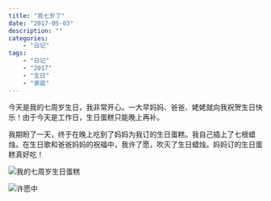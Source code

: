 ```yaml
---
title: "我七岁了"
date: "2017-05-03"
description: ""
categories:
    - "日记"
tags:
    - "日记"
    - "2017"
    - "生日"
    - "家庭"
---
```


今天是我的七周岁生日，我非常开心。一大早妈妈、爸爸、姥姥就向我祝贺生日快乐！由于今天是工作日，生日蛋糕只能晚上再补。

我期盼了一天，终于在晚上吃到了妈妈为我订的生日蛋糕。我自己插上了七根蜡烛。在生日歌和爸爸妈妈的祝福中，我许了愿，吹灭了生日蜡烛。妈妈订的生日蛋糕真好吃！

![我的七周岁生日蛋糕](http://image.tonybai.com/img/201705/diary_20170503_1.jpg)

![许愿中](http://image.tonybai.com/img/201705/diary_20170503_2.jpg)
